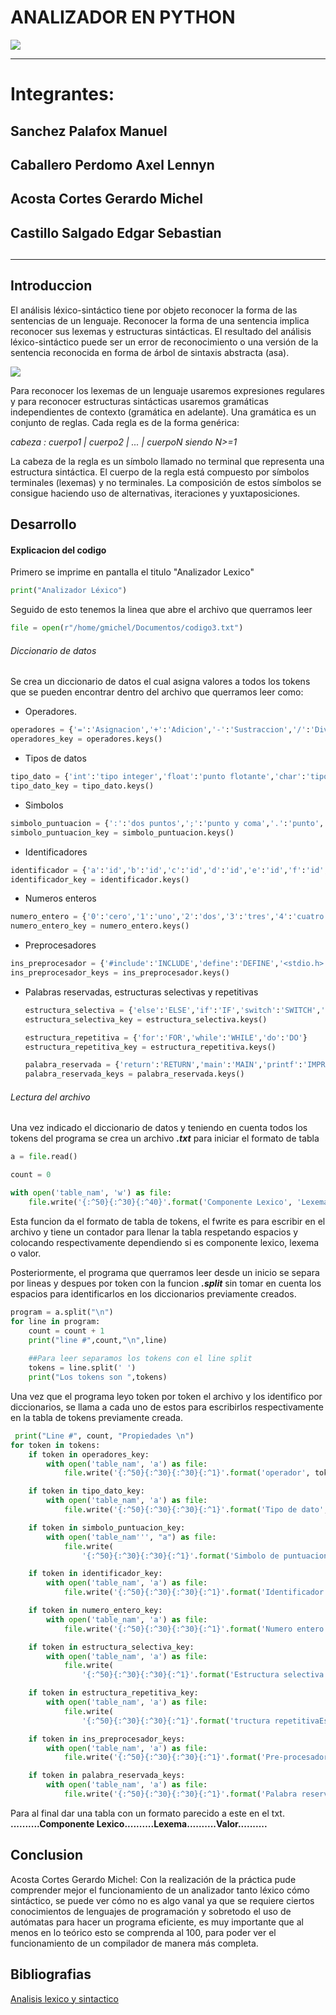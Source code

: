 #  ANALIZADOR EN PYTHON
![](https://2.bp.blogspot.com/-tzQyWIBjg1E/Vva72o0VT1I/AAAAAAAABfs/-l8476gfcxk4Licz7Z_Pbm0UozxcY6M6Q/s1600/Compiladores%2Bde%2Bcodigo%2Bonline.png)

------------

# Integrantes:
## Sanchez Palafox Manuel
## Caballero Perdomo Axel Lennyn
## Acosta Cortes Gerardo Michel
## Castillo Salgado Edgar Sebastian
## 

------------


## Introduccion
El análisis léxico-sintáctico tiene por objeto reconocer la forma de las sentencias de un lenguaje.
Reconocer la forma de una sentencia implica reconocer sus lexemas y estructuras sintácticas. El
resultado del análisis léxico-sintáctico puede ser un error de reconocimiento o una versión de la
sentencia reconocida en forma de árbol de sintaxis abstracta (asa).

![](https://sites.google.com/site/compiladoresesilval/_/rsrc/1468848842177/home/compiladores/analisis-lexico/AnalizadorLexico.jpg)

Para reconocer los lexemas de un lenguaje usaremos expresiones regulares y para reconocer
estructuras sintácticas usaremos gramáticas independientes de contexto (gramática en
adelante).
Una gramática es un conjunto de reglas. Cada regla es de la forma genérica:

*cabeza : cuerpo1 | cuerpo2 | ... | cuerpoN siendo N>=1*

La cabeza de la regla es un símbolo llamado no terminal que representa una estructura
sintáctica. El cuerpo de la regla está compuesto por símbolos terminales (lexemas) y no
terminales. La composición de estos símbolos se consigue haciendo uso de alternativas,
iteraciones y yuxtaposiciones.

## Desarrollo
#### Explicacion del codigo
Primero se imprime en pantalla el titulo "Analizador Lexico"
```python
print("Analizador Léxico")
```
Seguido de esto tenemos la linea que abre el archivo que querramos leer
```python
file = open(r"/home/gmichel/Documentos/codigo3.txt")
```

###### Diccionario de datos
Se crea un diccionario de datos el cual asigna valores a todos los tokens que se pueden encontrar dentro del archivo que querramos leer como:
 - Operadores.
```python
operadores = {'=':'Asignacion','+':'Adicion','-':'Sustraccion','/':'Division','*':'Multiplicacion','<':'Menor que','>':'Mayor que','++':'incremento','!=':'desigualdad','==':'igualdad'}
operadores_key = operadores.keys()
```
 - Tipos de datos
```python
tipo_dato = {'int':'tipo integer','float':'punto flotante','char':'tipo char','long':'long int','void':'tipo vacio'}
tipo_dato_key = tipo_dato.keys()
```
 - Simbolos
 ```python
simbolo_puntuacion = {':':'dos puntos',';':'punto y coma','.':'punto',',':'coma','(':'parentesis apertura',')':'parentesis cierre','{':'llave apertura','}':'llave cierre','[':'corchete apertura',']':'corchete cierre'}
simbolo_puntuacion_key = simbolo_puntuacion.keys()
```
 - Identificadores
```python
identificador = {'a':'id','b':'id','c':'id','d':'id','e':'id','f':'id','g':'id','h':'id','i':'id','j':'id','k':'id','l':'id','m':'id','n':'id','o':'id','p':'id','q':'id','r':'id','s':'id','t':'id','u':'id','v':'id','w':'id','x':'id','y':'id','z':'id','A':'id','B':'id','C':'id','D':'id','E':'id','F':'id','G':'id','H':'id','I':'id','J':'id','K':'id','L':'id','M':'id','O':'id','P':'id','Q':'id','R':'id','S':'id','T':'id','U':'id','V':'id','W':'id','X':'id','Y':'id','Z':'id','flag':'id'}
identificador_key = identificador.keys()
```
 - Numeros enteros
```python
numero_entero = {'0':'cero','1':'uno','2':'dos','3':'tres','4':'cuatro','5':'cinco','6':'seis','7':'siete','8':'ocho','9':'nueve','13':'trece'}
numero_entero_key = numero_entero.keys()
```

 - Preprocesadores
```python
ins_preprocesador = {'#include':'INCLUDE','define':'DEFINE','<stdio.h>':'libreria'}
ins_preprocesador_keys = ins_preprocesador.keys()
```
 - Palabras reservadas, estructuras selectivas y repetitivas

	```python
	estructura_selectiva = {'else':'ELSE','if':'IF','switch':'SWITCH','case':'CASE'}
	estructura_selectiva_key = estructura_selectiva.keys()

	estructura_repetitiva = {'for':'FOR','while':'WHILE','do':'DO'}
	estructura_repetitiva_key = estructura_repetitiva.keys()

	palabra_reservada = {'return':'RETURN','main':'MAIN','printf':'IMPRIMIR'}
	palabra_reservada_keys = palabra_reservada.keys()

	```

###### Lectura del archivo
Una vez indicado el diccionario de datos y teniendo en cuenta todos los tokens del programa se crea un archivo ***.txt*** para iniciar el formato de tabla

```python
a = file.read()

count = 0

with open('table_nam', 'w') as file:
	file.write('{:^50}{:^30}{:^40}'.format('Componente Lexico', 'Lexema', 'Valor\n\n'))
```
Esta funcion da el formato de tabla de tokens, el fwrite es para escribir en el archivo y tiene un contador para llenar la tabla respetando espacios y colocando respectivamente dependiendo si es componente lexico, lexema o valor.


Posteriormente, el programa que querramos leer desde un inicio se separa por lineas y despues por token con la funcion ***.split*** sin tomar en cuenta los espacios para identificarlos en los diccionarios previamente creados.
```python
program = a.split("\n")
for line in program:
    count = count + 1
    print("line #",count,"\n",line)
    
    ##Para leer separamos los tokens con el line split
    tokens = line.split(' ')
    print("Los tokens son ",tokens)
```
Una vez que el programa leyo token por token el archivo y los identifico por diccionarios, se llama a cada uno de estos para escribirlos respectivamente en la tabla de tokens previamente creada.

```python
 print("Line #", count, "Propiedades \n")
for token in tokens:
	if token in operadores_key:
		with open('table_nam', 'a') as file:
			file.write('{:^50}{:^30}{:^30}{:^1}'.format('operador', token, operadores[token], '\n'))

	if token in tipo_dato_key:
		with open('table_nam', 'a') as file:
			file.write('{:^50}{:^30}{:^30}{:^1}'.format('Tipo de dato', token, tipo_dato[token], '\n'))

	if token in simbolo_puntuacion_key:
		with open('table_nam''', "a") as file:
			file.write(
				'{:^50}{:^30}{:^30}{:^1}'.format('Simbolo de puntuacion', token, simbolo_puntuacion[token], '\n'))

	if token in identificador_key:
		with open('table_nam', 'a') as file:
			file.write('{:^50}{:^30}{:^30}{:^1}'.format('Identificador', token, identificador[token], '\n'))

	if token in numero_entero_key:
		with open('table_nam', 'a') as file:
			file.write('{:^50}{:^30}{:^30}{:^1}'.format('Numero entero', token, numero_entero[token], '\n'))

	if token in estructura_selectiva_key:
		with open('table_nam', 'a') as file:
			file.write(
				'{:^50}{:^30}{:^30}{:^1}'.format('Estructura selectiva', token, estructura_selectiva[token], '\n'))

	if token in estructura_repetitiva_key:
		with open('table_nam', 'a') as file:
			file.write(
				'{:^50}{:^30}{:^30}{:^1}'.format('tructura repetitivaEs', token, estructura_repetitiva[token], '\n'))

	if token in ins_preprocesador_keys:
		with open('table_nam', 'a') as file:
			file.write('{:^50}{:^30}{:^30}{:^1}'.format('Pre-procesador', token, ins_preprocesador[token], '\n'))

	if token in palabra_reservada_keys:
		with open('table_nam', 'a') as file:
			file.write('{:^50}{:^30}{:^30}{:^1}'.format('Palabra reservada', token, palabra_reservada[token], '\n'))
```
Para al final dar una tabla con un formato parecido a este en el txt.
**..........Componente Lexico..........Lexema..........Valor..........**


## Conclusion

Acosta Cortes Gerardo Michel: Con la realización de la práctica pude comprender mejor el funcionamiento de un analizador tanto léxico cómo sintáctico, se puede ver cómo no es algo vanal ya que se requiere ciertos conocimientos de lenguajes de programación y sobretodo el uso de autómatas para hacer un programa eficiente, es muy importante que al menos en lo teórico esto se comprenda al 100, para poder ver el funcionamiento de un compilador de manera más completa.

## Bibliografias
[Analisis lexico y sintactico](http://www.lsi.us.es/docencia/get.php?id=7469 "Analisis lexico y sintactico")

